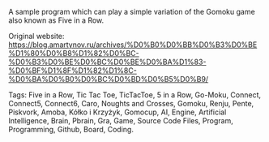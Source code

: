 A sample program which can play a simple variation of the Gomoku game also known as Five in a Row.

Original website: https://blog.amartynov.ru/archives/%D0%B0%D0%BB%D0%B3%D0%BE%D1%80%D0%B8%D1%82%D0%BC-%D0%B3%D0%BE%D0%BC%D0%BE%D0%BA%D1%83-%D0%BF%D1%8F%D1%82%D1%8C-%D0%BA%D0%B0%D0%BC%D0%BD%D0%B5%D0%B9/

Tags: Five in a Row, Tic Tac Toe, TicTacToe, 5 in a Row, Go-Moku, Connect, Connect5, Connect6, Caro, Noughts and Crosses, Gomoku, Renju, Pente, Piskvork, Amoba, Kółko i Krzyżyk, Gomocup, AI, Engine, Artificial Intelligence, Brain, Pbrain, Gra, Game, Source Code Files, Program, Programming, Github, Board, Coding.